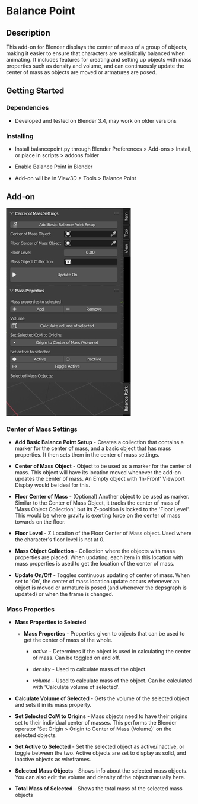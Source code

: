 # Balance Point

## Description

This add-on for Blender displays the center of mass of a group of objects, 
making it easier to ensure that characters are realistically balanced when 
animating. It includes features for creating and setting up objects with mass 
properties such as density and volume, and can continuously update the center 
of mass as objects are moved or armatures are posed.

## Getting Started

### Dependencies

* Developed and tested on Blender 3.4, may work on older versions

### Installing

* Install balancepoint.py through Blender Preferences > Add-ons > Install, or
place in scripts > addons folder

* Enable Balance Point in Blender

* Add-on will be in View3D > Tools > Balance Point

## Add-on

![Balance Point menu](/images/balance_point_menu.jpg)

### Center of Mass Settings

* **Add Basic Balance Point Setup** - Creates a collection that contains a 
    marker for the center of mass, and a basic object that has mass properties.
    It then sets them in the center of mass settings.

* **Center of Mass Object** - Object to be used as a marker for the center of 
    mass. This object will have its location moved whenever the add-on updates 
    the center of mass. An Empty object with 'In-Front' Viewport Display would 
    be ideal for this.

* **Floor Center of Mass** - (Optional) Another object to be used as marker. 
    Similar to the Center of Mass Object, it tracks the center of mass of 'Mass 
    Object Collection', but its Z-position is locked to the 'Floor Level'. This 
    would be where gravity is exerting force on the center of mass towards on 
    the floor.

* **Floor Level** - Z Location of the Floor Center of Mass object. Used where 
    the character's floor level is not at 0.

* **Mass Object Collection** - Collection where the objects with mass properties
    are placed. When updating, each item in this location with mass properties 
    is used to get the location of the center of mass.

* **Update On/Off** - Toggles continuous updating of center of mass. When set to
    'On', the center of mass location update occurs whenever an object is moved 
    or armature is posed (and whenever the depsgraph is updated) or when the 
    frame is changed.

### Mass Properties

* **Mass Properties to Selected**

    * **Mass Properties** - Properties given to objects that can be used to get 
    the center of mass of the whole.

        * *active* - Determines if the object is used in calculating the center
        of mass. Can be toggled on and off.

        * *density* - Used to calculate mass of the object.

        * *volume* - Used to calculate mass of the object. Can be calculated 
        with 'Calculate volume of selected'.

* **Calculate Volume of Selected** - Gets the volume of the selected object and 
    sets it in its mass property.

* **Set Selected CoM to Origins** - Mass objects need to have their origins set 
    to their individual center of masses. This performs the Blender operator 
    'Set Origin > Origin to Center of Mass (Volume)' on the selected objects.

* **Set Active to Selected** - Set the selected object as active/inactive, or 
    toggle between the two. Active objects are set to display as solid, and 
    inactive objects as wireframes.

* **Selected Mass Objects** - Shows info about the selected mass objects. You 
    can also edit the volume and density of the object manually here.

* **Total Mass of Selected** - Shows the total mass of the selected mass objects